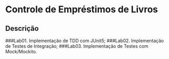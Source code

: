 # Controle de Empréstimos de Livros

## Descrição
###Lab01. Implementação de TDD com JUnit5;
###Lab02. Implementação de Testes de Integração;
###Lab03. Implementação de Testes com Mock/Mockito.
